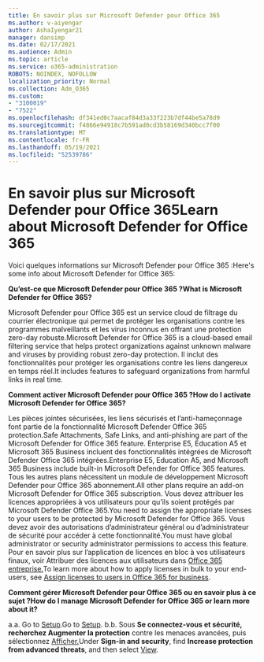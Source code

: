 ```yaml
---
title: En savoir plus sur Microsoft Defender pour Office 365
ms.author: v-aiyengar
author: AshaIyengar21
manager: dansimp
ms.date: 02/17/2021
ms.audience: Admin
ms.topic: article
ms.service: o365-administration
ROBOTS: NOINDEX, NOFOLLOW
localization_priority: Normal
ms.collection: Adm_O365
ms.custom:
- "3100019"
- "7522"
ms.openlocfilehash: df341ed0c7aacaf84d3a33f223b7df44be5a78d9
ms.sourcegitcommit: f4866e94918c7b591ad0cd3b58169d340bcc7f00
ms.translationtype: MT
ms.contentlocale: fr-FR
ms.lasthandoff: 05/19/2021
ms.locfileid: "52539786"
---
```

# <a name="learn-about-microsoft-defender-for-office-365"></a><span data-ttu-id="a63e8-102">En savoir plus sur Microsoft Defender pour Office 365</span><span class="sxs-lookup"><span data-stu-id="a63e8-102">Learn about Microsoft Defender for Office 365</span></span>

<span data-ttu-id="a63e8-103">Voici quelques informations sur Microsoft Defender pour Office 365 :</span><span class="sxs-lookup"><span data-stu-id="a63e8-103">Here's some info about Microsoft Defender for Office 365:</span></span>

<span data-ttu-id="a63e8-104">**Qu’est-ce que Microsoft Defender pour Office 365 ?**</span><span class="sxs-lookup"><span data-stu-id="a63e8-104">**What is Microsoft Defender for Office 365?**</span></span>

<span data-ttu-id="a63e8-105">Microsoft Defender pour Office 365 est un service cloud de filtrage du courrier électronique qui permet de protéger les organisations contre les programmes malveillants et les virus inconnus en offrant une protection zero-day robuste.</span><span class="sxs-lookup"><span data-stu-id="a63e8-105">Microsoft Defender for Office 365 is a cloud-based email filtering service that helps protect organizations against unknown malware and viruses by providing robust zero-day protection.</span></span> <span data-ttu-id="a63e8-106">Il inclut des fonctionnalités pour protéger les organisations contre les liens dangereux en temps réel.</span><span class="sxs-lookup"><span data-stu-id="a63e8-106">It includes features to safeguard organizations from harmful links in real time.</span></span>

<span data-ttu-id="a63e8-107">**Comment activer Microsoft Defender pour Office 365 ?**</span><span class="sxs-lookup"><span data-stu-id="a63e8-107">**How do I activate Microsoft Defender for Office 365?**</span></span>

<span data-ttu-id="a63e8-108">Les pièces jointes sécurisées, les liens sécurisés et l’anti-hameçonnage font partie de la fonctionnalité Microsoft Defender Office 365 protection.</span><span class="sxs-lookup"><span data-stu-id="a63e8-108">Safe Attachments, Safe Links, and anti-phishing are part of the Microsoft Defender for Office 365 feature.</span></span> <span data-ttu-id="a63e8-109">Enterprise E5, Éducation A5 et Microsoft 365 Business incluent des fonctionnalités intégrées de Microsoft Defender Office 365 intégrées.</span><span class="sxs-lookup"><span data-stu-id="a63e8-109">Enterprise E5, Education A5, and Microsoft 365 Business include built-in Microsoft Defender for Office 365 features.</span></span> <span data-ttu-id="a63e8-110">Tous les autres plans nécessitent un module de développement Microsoft Defender pour Office 365 abonnement.</span><span class="sxs-lookup"><span data-stu-id="a63e8-110">All other plans require an add-on Microsoft Defender for Office 365 subscription.</span></span> <span data-ttu-id="a63e8-111">Vous devez attribuer les licences appropriées à vos utilisateurs pour qu’ils soient protégés par Microsoft Defender Office 365.</span><span class="sxs-lookup"><span data-stu-id="a63e8-111">You need to assign the appropriate licenses to your users to be protected by Microsoft Defender for Office 365.</span></span> <span data-ttu-id="a63e8-112">Vous devez avoir des autorisations d’administrateur général ou d’administrateur de sécurité pour accéder à cette fonctionnalité.</span><span class="sxs-lookup"><span data-stu-id="a63e8-112">You must have global administrator or security administrator permissions to access this feature.</span></span> <span data-ttu-id="a63e8-113">Pour en savoir plus sur l’application de licences en bloc à vos utilisateurs finaux, voir Attribuer des licences aux utilisateurs dans [Office 365 entreprise.](https://go.microsoft.com/fwlink/?linkid=2093435)</span><span class="sxs-lookup"><span data-stu-id="a63e8-113">To learn more about how to apply licenses in bulk to your end-users, see [Assign licenses to users in Office 365 for business](https://go.microsoft.com/fwlink/?linkid=2093435).</span></span>

<span data-ttu-id="a63e8-114">**Comment gérer Microsoft Defender pour Office 365 ou en savoir plus à ce sujet ?**</span><span class="sxs-lookup"><span data-stu-id="a63e8-114">**How do I manage Microsoft Defender for Office 365 or learn more about it?**</span></span>

<span data-ttu-id="a63e8-115">a.</span><span class="sxs-lookup"><span data-stu-id="a63e8-115">a.</span></span> <span data-ttu-id="a63e8-116">Go to [Setup](https://go.microsoft.com/fwlink/p/?linkid=2075721).</span><span class="sxs-lookup"><span data-stu-id="a63e8-116">Go to [Setup](https://go.microsoft.com/fwlink/p/?linkid=2075721).</span></span>
<span data-ttu-id="a63e8-117">b.</span><span class="sxs-lookup"><span data-stu-id="a63e8-117">b.</span></span> <span data-ttu-id="a63e8-118">Sous **Se connectez-vous et sécurité,** **recherchez Augmenter la protection** contre les menaces avancées, puis sélectionnez [Afficher.](https://go.microsoft.com/fwlink/?linkid=2109302)</span><span class="sxs-lookup"><span data-stu-id="a63e8-118">Under **Sign-in and security**, find **Increase protection from advanced threats**, and then select [View](https://go.microsoft.com/fwlink/?linkid=2109302).</span></span>

